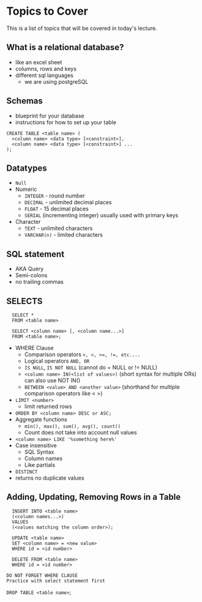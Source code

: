 # Topics to Cover

This is a list of topics that will be covered in today's lecture.

## What is a relational database? 
- like an excel sheet
- columns, rows and keys
- different sql languages
  - we are using postgreSQL

## Schemas 

- blueprint for your database
- instructions for how to set up your table
```
CREATE TABLE <table name> (
  <column name> <data type> [<constraint>],
  <column name> <data type> [<constraint>] ...
);
```
## Datatypes

- `Null`
- Numeric
  - `INTEGER` - round number
  - `DECIMAL` - unlimited decimal places
  - `FLOAT` - 15 decimal places
  - `SERIAL` (incrementing integer) usually used with primary keys
- Character
  - `TEXT` - unlimited characters
  - `VARCHAR(n)` - limited characters

## SQL statement 

- AKA Query
- Semi-colons
- no trailing commas

## SELECTS

```
  SELECT *
  FROM <table name>
  ```
```
  SELECT <column name> [, <column name...>]
  FROM <table name>;
  ```
- WHERE Clause
  - Comparison operators 
    `>, <, >=, !=, etc....`
  - Logical operators
    `AND, OR`
  - `IS NULL`, `IS NOT NULL` (cannot do = NULL or != NULL)
  - `<column name> IN(<list of values>)` (short syntax for multiple ORs)
     can also use NOT IN()
  - `BETWEEN <value> AND <another value>` (shorthand for multiple comparison operators like < >)
- `LIMIT <number>` 
  - limit returned rows
- `ORDER BY <column name> DESC or ASC;`
- Aggregate functions
  - `min(), max(), sum(), avg(), count()`
  - Count does not take into account null values
- `<column name> LIKE '%something here%'`
- Case insensitive 
  - SQL Syntax
  - Column names
  - Like partials
 - `DISTINCT` 
  - returns no duplicate values


## Adding, Updating, Removing Rows in a Table

```
  INSERT INTO <table name>
  (<column names...>)
  VALUES
  (<values matching the column order>);
```
```
  UPDATE <table name>
  SET <column name> = <new value>
  WHERE id = <id number>
```
```
  DELETE FROM <table name>
  WHERE id = <id number>
  ```
    DO NOT FORGET WHERE CLAUSE
    Practice with select statement first
    
`DROP TABLE <table name>`;
